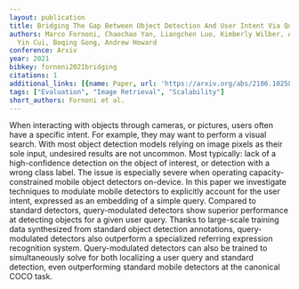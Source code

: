 ```yaml
---
layout: publication
title: Bridging The Gap Between Object Detection And User Intent Via Query-modulation
authors: Marco Fornoni, Chaochao Yan, Liangchen Luo, Kimberly Wilber, Alex Stark,
  Yin Cui, Boqing Gong, Andrew Howard
conference: Arxiv
year: 2021
bibkey: fornoni2021bridging
citations: 1
additional_links: [{name: Paper, url: 'https://arxiv.org/abs/2106.10258'}]
tags: ["Evaluation", "Image Retrieval", "Scalability"]
short_authors: Fornoni et al.
---
```

When interacting with objects through cameras, or pictures, users often have
a specific intent. For example, they may want to perform a visual search. With
most object detection models relying on image pixels as their sole input,
undesired results are not uncommon. Most typically: lack of a high-confidence
detection on the object of interest, or detection with a wrong class label. The
issue is especially severe when operating capacity-constrained mobile object
detectors on-device. In this paper we investigate techniques to modulate mobile
detectors to explicitly account for the user intent, expressed as an embedding
of a simple query. Compared to standard detectors, query-modulated detectors
show superior performance at detecting objects for a given user query. Thanks
to large-scale training data synthesized from standard object detection
annotations, query-modulated detectors also outperform a specialized referring
expression recognition system. Query-modulated detectors can also be trained to
simultaneously solve for both localizing a user query and standard detection,
even outperforming standard mobile detectors at the canonical COCO task.